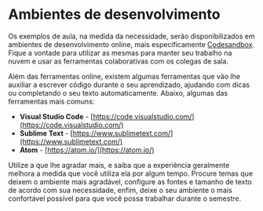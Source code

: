 # Ambientes de desenvolvimento

Os exemplos de aula, na medida da necessidade, serão disponibilizados em ambientes de desenvolvimento online, mais especificamente [Codesandbox](https://codesandbox.io/). Fique a vontade para utilizar as mesmas para manter seu trabalho na nuvem e usar as ferramentas colaborativas com os colegas de sala.

Além das ferramentas online, existem algumas ferramentas que vão lhe auxiliar a escrever código durante o seu aprendizado, ajudando com dicas ou completando o seu texto automaticamente. Abaixo, algumas das ferramentas mais comuns:

* **Visual Studio Code** - [https://code.visualstudio.com/](https://code.visualstudio.com/)
* **Sublime Text** - [https://www.sublimetext.com/](https://www.sublimetext.com/)
* **Atom** - [https://atom.io/](https://atom.io/)

Utilize a que lhe agradar mais, e saiba que a experiência geralmente melhora a medida que você utiliza ela por algum tempo. Procure temas que deixem o ambiente mais agradável, configure as fontes e tamanho de texto de acordo com sua necessidade, enfim, deixe o seu ambiente o mais confortável possível para que você possa trabalhar durante o semestre.

